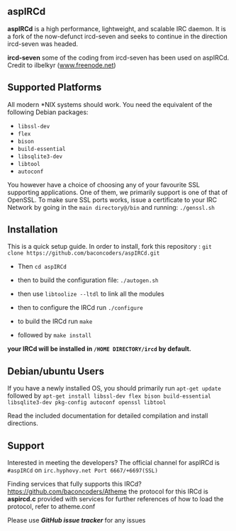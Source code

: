## aspIRCd

**aspIRCd** is a high performance, lightweight, and scalable
IRC daemon. It is a fork of the now-defunct ircd-seven and seeks to continue in
the direction ircd-seven was headed.

**ircd-seven**
some of the coding from ircd-seven has been used on aspIRCd. Credit to ilbelkyr (www.freenode.net)

## Supported Platforms

All modern \*NIX systems should work. You need the equivalent of the following
Debian packages:

 - `libssl-dev`
 - `flex`
 - `bison`
 - `build-essential`
 - `libsqlite3-dev`
 - `libtool`
 - `autoconf`
 
 You however have a choice of choosing any of your favourite SSL supporting applications. One of them, we primarily support is one of that of OpenSSL.
 To make sure SSL ports works, issue a certificate to your IRC Network by going in the `main directory@/bin` and running:
 `./genssl.sh`
 
 ## Installation
 
 This is a quick setup guide. In order to install, fork this repository : `git clone https://github.com/baconcoders/aspIRCd.git`
 
* Then `cd aspIRCd`
* then to build the configuration file: `./autogen.sh`
* then use `libtoolize --ltdl` to link all the modules

* then to configure the IRCd run `./configure`
* to build the IRCd run `make`
* followed by `make install`

**your IRCd will be installed in `/HOME DIRECTORY/ircd` by default.**

## Debian/ubuntu Users

If you have a newly installed OS, you should primarily run `apt-get update` followed by `apt-get install libssl-dev flex bison build-essential libsqlite3-dev pkg-config autoconf openssl libtool`

Read the included documentation for detailed compilation and install
directions.

## Support
Interested in meeting the developers?
The official channel for aspIRCd is `#aspIRCd` on
`irc.hyphovy.net Port 6667/+6697(SSL)`

Finding services that fully supports this IRCd?
https://github.com/baconcoders/Atheme
the protocol for this IRCd is **aspircd.c** provided with services
for further references of how to load the protocol, refer to atheme.conf

Please use ***GitHub issue tracker*** for any issues
